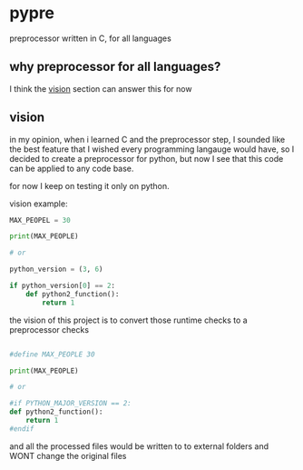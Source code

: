 # pypre
preprocessor written in C, for all languages

## why preprocessor for all languages?
I think the [vision](#vision) section can answer this for now

## vision
in my opinion, when i learned C and the preprocessor step, I sounded like the best feature
that I wished every programming langauge would have, so I decided to create a preprocessor for
python, but now I see that this code can be applied to any code base.

for now I keep on testing it only on python.

vision example:
```py
MAX_PEOPEL = 30

print(MAX_PEOPLE)

# or

python_version = (3, 6)

if python_version[0] == 2:
    def python2_function():
        return 1
```

the vision of this project is to convert those runtime checks to a preprocessor checks

```py

#define MAX_PEOPLE 30

print(MAX_PEOPLE)

# or

#if PYTHON_MAJOR_VERSION == 2:
def python2_function():
    return 1
#endif

```

and all the processed files would be written to to external folders and WONT change the original files
